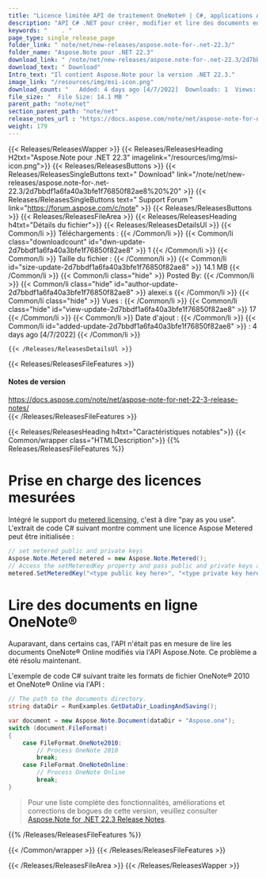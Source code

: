 ```yaml
---
title: "Licence limitée API de traitement OneNote® | C#, applications ASP.NET"
description: "API C# .NET pour créer, modifier et lire des documents en ligne OneNote® avec l'option de licence mesurée, c'est-à-dire que vous payez au fur et à mesure que vous utilisez une facturation mensuelle au lieu d'une facturation initiale."
keywords: "    . "
page_type: single_release_page
folder_link: " note/net/new-releases/aspose.note-for-.net-22.3/"
folder_name: "Aspose.Note pour .NET 22.3"
download_link: " /note/net/new-releases/aspose.note-for-.net-22.3/2d7bbdf1a6fa40a3bfe1f76850f82ae8"
download_text: " Download"
Intro_text: "Il contient Aspose.Note pour la version .NET 22.3."
image_link: "/resources/img/msi-icon.png"
download_count: "   Added: 4 days ago [4/7/2022]  Downloads: 1  Views: 16"
file_size: "  File Size: 14.1 MB "
parent_path: "note/net"
section_parent_path: "note/net"
release_notes_url : "https://docs.aspose.com/note/net/aspose-note-for-net-22-3-release-notes/"
weight: 179
---
```


{{< Releases/ReleasesWapper >}}
{{< Releases/ReleasesHeading H2txt="Aspose.Note pour .NET 22.3" imagelink="/resources/img/msi-icon.png">}}
{{< Releases/ReleasesButtons >}}
{{< Releases/ReleasesSingleButtons text=" Download" link="/note/net/new-releases/aspose.note-for-.net-22.3/2d7bbdf1a6fa40a3bfe1f76850f82ae8%20%20" >}}
{{< Releases/ReleasesSingleButtons text=" Support Forum " link="https://forum.aspose.com/c/note" >}}
{{< Releases/ReleasesButtons >}}
{{< Releases/ReleasesFileArea >}}
{{< Releases/ReleasesHeading h4txt="Détails du fichier">}}
{{< Releases/ReleasesDetailsUl >}}
{{< Common/li >}} Téléchargements : {{< /Common/li >}}
{{< Common/li class="downloadcount" id="dwn-update-2d7bbdf1a6fa40a3bfe1f76850f82ae8" >}} 1 {{< /Common/li >}}
{{< Common/li >}} Taille du fichier : {{< /Common/li >}}
{{< Common/li id="size-update-2d7bbdf1a6fa40a3bfe1f76850f82ae8" >}} 14.1 MB {{< /Common/li >}}
{{< Common/li  class="hide" >}} Posted By: {{< /Common/li >}}
{{< Common/li class="hide" id="author-update-2d7bbdf1a6fa40a3bfe1f76850f82ae8" >}} alexei.s {{< /Common/li >}}
{{< Common/li class="hide" >}} Vues : {{< /Common/li >}}
{{< Common/li class="hide" id="view-update-2d7bbdf1a6fa40a3bfe1f76850f82ae8" >}} 17 {{< /Common/li >}}
{{< Common/li >}} Date d'ajout : {{< /Common/li >}}
{{< Common/li id="added-update-2d7bbdf1a6fa40a3bfe1f76850f82ae8" >}} : 4 days ago [4/7/2022] {{< /Common/li >}}

    {{< /Releases/ReleasesDetailsUl >}}

{{< Releases/ReleasesFileFeatures >}}
<h4>Notes de version</h4><div> <a href="https://docs.aspose.com/note/net/aspose-note-for-net-22-3-release-notes/">https://docs.aspose.com/note/net/aspose-note-for-net-22-3-release-notes/</a></div>
{{< /Releases/ReleasesFileFeatures >}}

{{< Releases/ReleasesHeading h4txt="Caractéristiques notables">}}
{{< Common/wrapper class="HTMLDescription">}}
{{% Releases/ReleasesFileFeatures %}}

# Prise en charge des licences mesurées

Intégré le support du [metered licensing](https://purchase.aspose.com/faqs/licensing/metered), c'est à dire "pay as you use". L'extrait de code C# suivant montre comment une licence Aspose Metered peut être initialisée :

```csharp
// set metered public and private keys
Aspose.Note.Metered metered = new Aspose.Note.Metered();
// Access the setMeteredKey property and pass public and private keys as parameters
metered.SetMeteredKey("<type public key here>", "<type private key here>");
```

# Lire des documents en ligne OneNote®

Auparavant, dans certains cas, l'API n'était pas en mesure de lire les documents OneNote® Online modifiés via l'API Aspose.Note. Ce problème a été résolu maintenant.

L'exemple de code C# suivant traite les formats de fichier OneNote® 2010 et OneNote® Online via l'API :

```csharp
// The path to the documents directory.
string dataDir = RunExamples.GetDataDir_LoadingAndSaving();

var document = new Aspose.Note.Document(dataDir + "Aspose.one");
switch (document.FileFormat)
{
    case FileFormat.OneNote2010:
        // Process OneNote 2010
        break;
    case FileFormat.OneNoteOnline:
        // Process OneNote Online
        break;
}
```

> Pour une liste complète des fonctionnalités, améliorations et corrections de bogues de cette version, veuillez consulter [Aspose.Note for .NET 22.3 Release Notes](https://docs.aspose.com/note/net/aspose-note-for-net-22-3-release-notes/).

{{% /Releases/ReleasesFileFeatures %}}

{{< /Common/wrapper >}}
{{< /Releases/ReleasesFileFeatures >}}

{{< /Releases/ReleasesFileArea >}}
{{< /Releases/ReleasesWapper >}}

